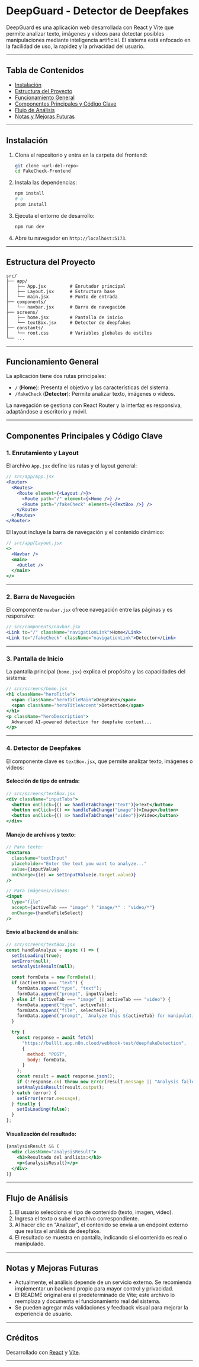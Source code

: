 # DeepGuard - Detector de Deepfakes

DeepGuard es una aplicación web desarrollada con React y Vite que permite analizar texto, imágenes y videos para detectar posibles manipulaciones mediante inteligencia artificial. El sistema está enfocado en la facilidad de uso, la rapidez y la privacidad del usuario.

---

## Tabla de Contenidos

- [Instalación](#instalación)
- [Estructura del Proyecto](#estructura-del-proyecto)
- [Funcionamiento General](#funcionamiento-general)
- [Componentes Principales y Código Clave](#componentes-principales-y-código-clave)
- [Flujo de Análisis](#flujo-de-análisis)
- [Notas y Mejoras Futuras](#notas-y-mejoras-futuras)

---

## Instalación

1. Clona el repositorio y entra en la carpeta del frontend:
   ```bash
   git clone <url-del-repo>
   cd FakeCheck-Frontend
   ```

2. Instala las dependencias:
   ```bash
   npm install
   # o
   pnpm install
   ```

3. Ejecuta el entorno de desarrollo:
   ```bash
   npm run dev
   ```

4. Abre tu navegador en `http://localhost:5173`.

---

## Estructura del Proyecto

```
src/
├── app/
│   ├── App.jsx         # Enrutador principal
│   ├── Layout.jsx      # Estructura base
│   └── main.jsx        # Punto de entrada
├── components/
│   └── navbar.jsx      # Barra de navegación
├── screens/
│   ├── home.jsx        # Pantalla de inicio
│   └── textBox.jsx     # Detector de deepfakes
├── constants/
│   └── root.css        # Variables globales de estilos
└── ...
```

---

## Funcionamiento General

La aplicación tiene dos rutas principales:

- `/` (**Home**): Presenta el objetivo y las características del sistema.
- `/fakeCheck` (**Detector**): Permite analizar texto, imágenes o videos.

La navegación se gestiona con React Router y la interfaz es responsiva, adaptándose a escritorio y móvil.

---

## Componentes Principales y Código Clave

### 1. **Enrutamiento y Layout**

El archivo `App.jsx` define las rutas y el layout general:

```jsx
// src/app/App.jsx
<Router>
  <Routes>
    <Route element={<Layout />}>
      <Route path="/" element={<Home />} />
      <Route path="/fakeCheck" element={<TextBox />} />
    </Route>
  </Routes>
</Router>
```

El layout incluye la barra de navegación y el contenido dinámico:

```jsx
// src/app/Layout.jsx
<>
  <Navbar />
  <main>
    <Outlet />
  </main>
</>
```

---

### 2. **Barra de Navegación**

El componente `navbar.jsx` ofrece navegación entre las páginas y es responsivo:

```jsx
// src/components/navbar.jsx
<Link to="/" className="navigationLink">Home</Link>
<Link to="/fakeCheck" className="navigationLink">Detector</Link>
```

---

### 3. **Pantalla de Inicio**

La pantalla principal (`home.jsx`) explica el propósito y las capacidades del sistema:

```jsx
// src/screens/home.jsx
<h1 className="heroTitle">
  <span className="heroTitleMain">DeepFake</span>
  <span className="heroTitleAccent">Detection</span>
</h1>
<p className="heroDescription">
  Advanced AI-powered detection for deepfake content...
</p>
```

---

### 4. **Detector de Deepfakes**

El componente clave es `textBox.jsx`, que permite analizar texto, imágenes o videos:

#### Selección de tipo de entrada:

```jsx
// src/screens/textBox.jsx
<div className="inputTabs">
  <button onClick={() => handleTabChange("text")}>Text</button>
  <button onClick={() => handleTabChange("image")}>Image</button>
  <button onClick={() => handleTabChange("video")}>Video</button>
</div>
```

#### Manejo de archivos y texto:

```jsx
// Para texto:
<textarea
  className="textInput"
  placeholder="Enter the text you want to analyze..."
  value={inputValue}
  onChange={(e) => setInputValue(e.target.value)}
/>

// Para imágenes/videos:
<input
  type="file"
  accept={activeTab === "image" ? "image/*" : "video/*"}
  onChange={handleFileSelect}
/>
```

#### Envío al backend de análisis:

```jsx
// src/screens/textBox.jsx
const handleAnalyze = async () => {
  setIsLoading(true);
  setError(null);
  setAnalysisResult(null);

  const formData = new FormData();
  if (activeTab === "text") {
    formData.append("type", "text");
    formData.append("prompt", inputValue);
  } else if (activeTab === "image" || activeTab === "video") {
    formData.append("type", activeTab);
    formData.append("file", selectedFile);
    formData.append("prompt", `Analyze this ${activeTab} for manipulation signs`);
  }

  try {
    const response = await fetch(
      "https://bulllt.app.n8n.cloud/webhook-test/deepfakeDetection",
      {
        method: "POST",
        body: formData,
      }
    );
    const result = await response.json();
    if (!response.ok) throw new Error(result.message || "Analysis failed");
    setAnalysisResult(result.output);
  } catch (error) {
    setError(error.message);
  } finally {
    setIsLoading(false);
  }
};
```

#### Visualización del resultado:

```jsx
{analysisResult && (
  <div className="analysisResult">
    <h3>Resultado del análisis:</h3>
    <p>{analysisResult}</p>
  </div>
)}
```

---

## Flujo de Análisis

1. El usuario selecciona el tipo de contenido (texto, imagen, video).
2. Ingresa el texto o sube el archivo correspondiente.
3. Al hacer clic en "Analizar", el contenido se envía a un endpoint externo que realiza el análisis de deepfake.
4. El resultado se muestra en pantalla, indicando si el contenido es real o manipulado.

---

## Notas y Mejoras Futuras

- Actualmente, el análisis depende de un servicio externo. Se recomienda implementar un backend propio para mayor control y privacidad.
- El README original era el predeterminado de Vite; este archivo lo reemplaza y documenta el funcionamiento real del sistema.
- Se pueden agregar más validaciones y feedback visual para mejorar la experiencia de usuario.

---

## Créditos

Desarrollado con [React](https://react.dev/) y [Vite](https://vitejs.dev/).

---
